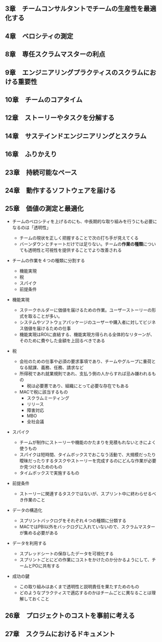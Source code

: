 ## 3章　チームコンサルタントでチームの生産性を最適化する


## 4章　ベロシティの測定


## 8章　専任スクラムマスターの利点


## 9章　エンジニアリングプラクティスのスクラムにおける重要性


## 10章　チームのコアタイム


## 12章　ストーリーやタスクを分解する


## 14章　サステインドエンジニアリングとスクラム


## 16章　ふりかえり


## 23章　持続可能なペース


## 24章　動作するソフトウェアを届ける


## 25章　価値の測定と最適化
- チームのベロシティを上げるのにも、中長期的な取り組みを行うにも必要になるのは「透明性」
  - チームの現状を正しく把握することで次の打ち手が見えてくる
  - バーンダウンとチャートだけでは足りない。チームの**作業の種類**についても透明性と可視性を提供することでより改善される
- チームの作業を４つの種類に分割する
  - 機能実現
  - 税
  - スパイク
  - 前提条件

- 機能実現
  - ステークホルダーに価値を届けるための作業。ユーザーストーリーの形式を取ることが多い。
  - システムやソフトウェアパッケージのユーザーや購入者に対してビジネス価値を届けるための仕事
  - 機能実現はROIに直結する、機能実現方得られる全体的なリターンが、そのために費やした金額を上回るべきである

- 税
  - 会社のための仕事や必須の要求事項であり、チームやグループに重荷となる賦課、義務、任務、請求など
  - 所得税であれ就業規則であれ、支払う側の人からすれば忌み嫌われるもの
    - 税は必要悪であり、組織にとって必要な存在でもある
  - MACで税に該当するもの
    - スクラムミーティング
    - リリース
    - 障害対応
    - MBO
    - 全社会議

- スパイク
  - チームが制作にストーリーや機能のかたまりを見積もれないときによく使うもの
  - スパイクは短時間、タイムボックスでおこなう活動で、大規模だったり曖昧だったりするタスクやストーリーを完成するのにどんな作業が必要か見つけるためのもの
  - タイムボックスで実施するもの

- 前提条件
  - ストーリーに関連するタスクではないが、スプリント中に終わらせるべき作業のこと

- データの構造化
  - スプリントバックログをそれぞれ４つの種類に分類する
  - MACではPBI以外をバックログに入れていないので、スクラムマスターが集める必要がある

- データを利用する
  - スプレッドシートの保存したデータを可視化する
  - スプリントごとにどの作業にコストをかけたのか分かるようにして、チームとPOに共有する

- 成功の鍵
  - この取り組みはあくまで透明性と説明責任を果たすためのもの
  - どのようなプラクティスで適応するのかはチームごとに異なることは理解しておくこと

## 26章　プロジェクトのコストを事前に考える


## 27章　スクラムにおけるドキュメント

